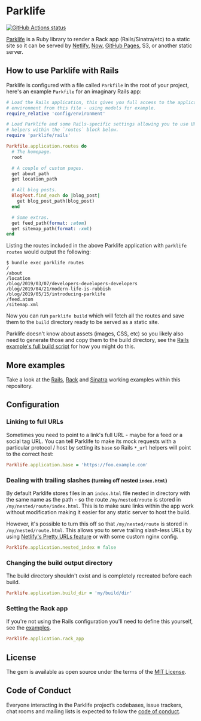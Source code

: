 # Parklife

[![GitHub Actions status](https://github.com/benpickles/parklife/workflows/Tests/badge.svg)](https://github.com/benpickles/parklife)

[Parklife](https://github.com/benpickles/parklife) is a Ruby library to render a Rack app (Rails/Sinatra/etc) to a static site so it can be served by [Netlify](https://www.netlify.com), [Now](https://zeit.co/now), [GitHub Pages](https://pages.github.com), S3, or another static server.

## How to use Parklife with Rails

Parklife is configured with a file called `Parkfile` in the root of your project, here's an example `Parkfile` for an imaginary Rails app:

```ruby
# Load the Rails application, this gives you full access to the application's
# environment from this file - using models for example.
require_relative 'config/environment'

# Load Parklife and some Rails-specific settings allowing you to use URL
# helpers within the `routes` block below.
require 'parklife/rails'

Parkfile.application.routes do
  # The homepage.
  root

  # A couple of custom pages.
  get about_path
  get location_path

  # All blog posts.
  BlogPost.find_each do |blog_post|
    get blog_post_path(blog_post)
  end

  # Some extras.
  get feed_path(format: :atom)
  get sitemap_path(format: :xml)
end
```

Listing the routes included in the above Parklife application with `parklife routes` would output the following:

```
$ bundle exec parklife routes
/
/about
/location
/blog/2019/03/07/developers-developers-developers
/blog/2019/04/21/modern-life-is-rubbish
/blog/2019/05/15/introducing-parklife
/feed.atom
/sitemap.xml
```

Now you can run `parklife build` which will fetch all the routes and save them to the `build` directory ready to be served as a static site.

Parklife doesn't know about assets (images, CSS, etc) so you likely also need to generate those and copy them to the build directory, see the [Rails example's full build script](examples/rails/parklife-build) for how you might do this.

## More examples

Take a look at the [Rails](examples/rails/Parkfile), [Rack](examples/rack/Parkfile) and [Sinatra](examples/sinatra/Parkfile) working examples within this repository.

## Configuration

### Linking to full URLs

Sometimes you need to point to a link's full URL - maybe for a feed or a social tag URL. You can tell Parklife to make its mock requests with a particular protocol / host by setting its `base` so Rails `*_url` helpers will point to the correct host:

```ruby
Parklife.application.base = 'https://foo.example.com'
```

### Dealing with trailing slashes <small>(turning off nested `index.html`)</small>

By default Parklife stores files in an `index.html` file nested in directory with the same name as the path - so the route `/my/nested/route` is stored in `/my/nested/route/index.html`. This is to make sure links within the app work without modification making it easier for any static server to host the build.

However, it's possible to turn this off so that `/my/nested/route` is stored in `/my/nested/route.html`. This allows you to serve trailing slash-less URLs by using [Netlify's Pretty URLs feature](https://www.netlify.com/docs/redirects/#trailing-slash) or with some custom nginx config.

```ruby
Parklife.application.nested_index = false
```

### Changing the build output directory

The build directory shouldn't exist and is completely recreated before each build.

```ruby
Parklife.application.build_dir = 'my/build/dir'
```

### Setting the Rack app

If you're not using the Rails configuration you'll need to define this yourself, see the [examples](examples).

```ruby
Parklife.application.rack_app
```

## License

The gem is available as open source under the terms of the [MIT License](https://opensource.org/licenses/MIT).

## Code of Conduct

Everyone interacting in the Parklife project’s codebases, issue trackers, chat rooms and mailing lists is expected to follow the [code of conduct](https://github.com/benpickles/parklife/blob/master/CODE_OF_CONDUCT.md).
